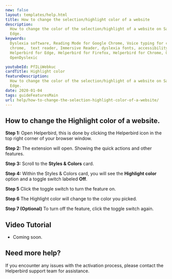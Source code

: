 ```yaml
---
new: false
layout: templates/help.html
title: How to change the selection/highlight color of a website
description:
  How to change the color of the selection/highlight of a website on Safrai, Chrome, Firefox or
  Edge.
keywords:
  Dyslexia software, Reading Mode for Google Chrome, Voice typing for chrome, Text to speech for
  chrome,  text reader, Immersive Reader, dyslexia fonts, accessibility software, dyslexia software,
  Helperbird for Edge, Helperbird for Firefox, Helperbird for Chrome, Opendyslexic for Chrome,
  OpenDyslexic

youtubeId: PfILiWebkuc
cardTitle: Highlight color
featureDescription:
  How to change the color of the selection/highlight of a website on Safrai, Chrome, Firefox or
  Edge.
date: 2020-01-04
tags: guideFeaturesMain
url: help/how-to-change-the-selection-highlight-color-of-a-website/
---
```




## How to change the Highlight color of a website.

**Step 1:** Open Helperbird, this is done by clicking the Helperbird icon in the top right corner of your browser window.

**Step 2:** The extension will open. Showing the quick actions and other features.

**Step 3:** Scroll to the **Styles & Colors** card.

**Step 4:** Within the Styles & Colors card, you will see the **Highlight color** option and a toggle switch labeled **Off**.

**Step 5** Click the toggle switch to turn the feature on.

**Step 6** The Highlight color will change to the color you picked.

**Step 7 (Optional)** To turn off the feature, click the toggle switch again.



## Video Tutorial

- Coming soon.



## Need more help?

If you encounter any issues with the activation process, please contact the Helperbird support team for assistance.

